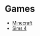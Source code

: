 # Games
- [Minecraft](https://www.minecraft.net/en-us/download/)
- [Sims 4](https://www.origin.com/sgp/en-us/store/the-sims/the-sims-4)
